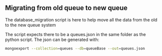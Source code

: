 
## Migrating from old queue to new queue

The database_migration script is here to help move all the data from the old to the new queue system

The script expects there to be a queues.json in the same folder as the python script. The json can be generated with:
```bash
mongoexport --collection=queues --db=queueBase --out=queues.json
```
